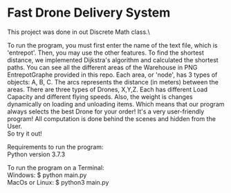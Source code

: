 # Fast Drone Delivery System

This project was done in out Discrete Math class.\

To run the program, you must first enter the name of the text file, which is 'entrepot'. Then, you may use the other features.
To find the shortest distance, we implemented Dijkstra's algorithm and calculated the shortest paths. 
You can see all the different areas of the Warehouse in PNG EntrepotGraphe provided in this repo. Each area, or 'node', has 3 types of objects: A, B, C.
The arcs represents the distance (in meters) between the areas. There are three types of Drones, X,Y,Z. Each has different Load Capacity and different flying speeds.
Also, the weight is changes dynamically on loading and unloading items. Which means that our program always selects the best Drone for your order!
It's a very user-friendly program! All computation is done behind the scenes and hidden from the User.\
So try it out!

Requirements to run the program:\
    Python version 3.7.3

To run the program on a Terminal:\
    Windows:        $ python main.py\
    MacOs or Linux: $ python3 main.py
